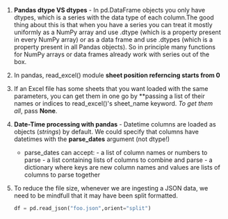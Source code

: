 1. **Pandas dtype VS dtypes**  - In pd.DataFrame objects you only have dtypes, which is a series with the data type of each column.The good thing about this is that when you have a series you can treat it mostly uniformly as a NumPy array and use .dtype (which is a property present in every NumPy array) or as a data frame and use .dtypes (which is a property present in all Pandas objects). So in principle many functions for NumPy arrays or data frames already work with series out of the box.
      
2. In pandas, read_excel() module **sheet position referncing starts from 0**

3. If an Excel file has some sheets that you want loaded with the same parameters, you can get them in one go by **passing a list of their names or indices to read_excel()'s sheet_name keyword. *To get them all*, pass **None**.

4. **Date-Time processing with pandas** - Datetime columns are loaded as objects (*strings*) by default. We could specify that columns have datetimes with the **parse_dates** argument (not dtype!)
      * parse_dates can accept:
            - a list of column names or numbers to parse
            - a list containing lists of columns to combine and parse
            - a dictionary where keys are new column names and values are lists of columns to parse together
5. To reduce the file size, whenever we are ingesting a JSON data, we need to be mindfull that it may have been split formatted. 
      ```py
      df = pd.read_json("foo.json",orient="split")
      ```

